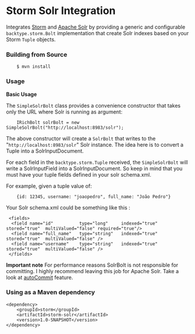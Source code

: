 Storm Solr Integration
===========================

Integrates [Storm](https://github.com/nathanmarz/storm/) and  [Apache Solr](http://lucene.apache.org/solr/) by providing a generic and configurable `backtype.storm.Bolt` 
implementation that create Solr indexes based on your Storm `Tuple` objects.

### Building from Source

		$ mvn install

### Usage

**Basic Usage**

The `SimpleSolrBolt` class provides a convenience constructor that takes only the URL where Solr is running as argument:

		IRichBolt solrBolt = new SimpleSolrBolt("http://localhost:8983/solr");

The above constructor will create a `SolrBolt` that writes to the "`http://localhost:8983/solr`" Solr instance.
The idea here is to convert a Tuple into a SolrInputDocument.

For each field in the `backtype.storm.Tuple` received, the `SimpleSolrBolt` will write a SolrInputField into a SolrInputDocument.
So keep in mind that you must have your tuple fields defined in your solr schema.xml.

For example, given a tuple value of:

		{id: 12345, username: "joaopedro", full_name: "João Pedro"}

Your Solr schema.xml could be something like this :
	
	 <fields>   
	  <field name="id"      	type="long"   	indexed="true"  stored="true"  multiValued="false" required="true"/>
	  <field name="full_name"   type="string"   indexed="true"  stored="true"  multiValued="false" /> 
	  <field name="username"    type="string"   indexed="true"  stored="true"  multiValued="false" /> 
	 </fields> 

**Important note**
For performance reasons SolrBolt is not responsible for committing. 
I highly recommend leaving this job for Apache Solr. Take a look at [autoCommit](http://wiki.apache.org/solr/SolrConfigXml#Update_Handler_Section) feature.
	
### Using as a Maven dependency	

	<dependency>
		<groupId>storm</groupId>
		<artifactId>storm-solr</artifactId>
		<version>1.0-SNAPSHOT</version>
	</dependency>




